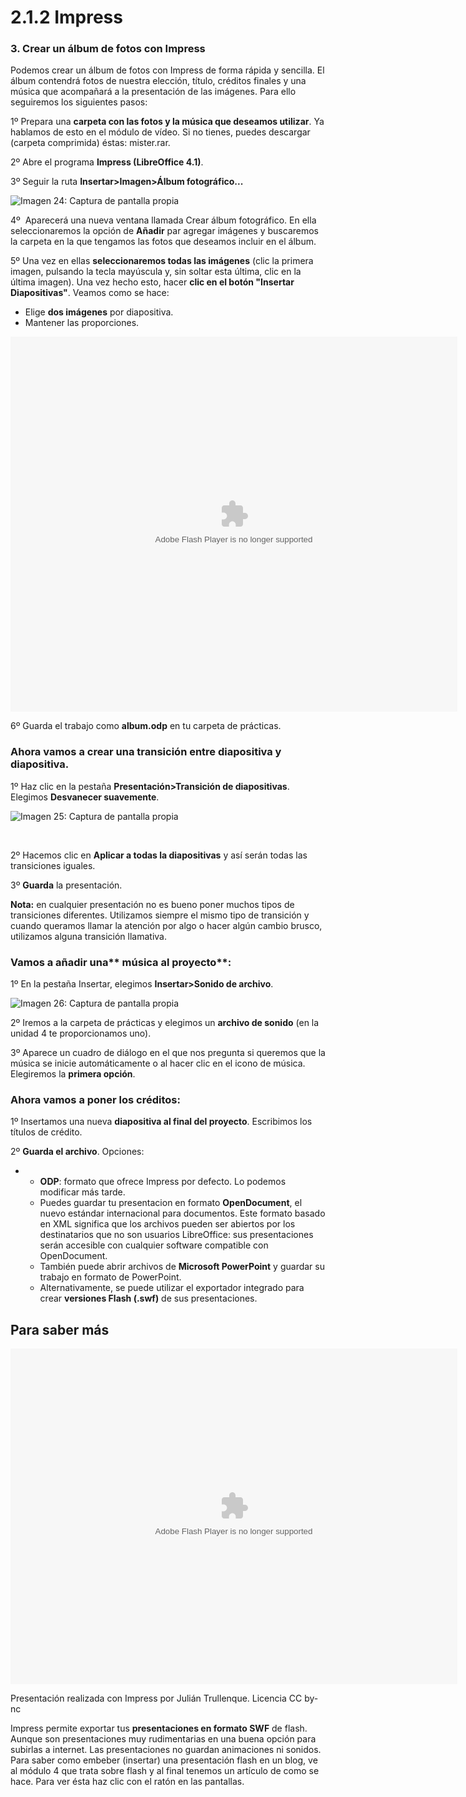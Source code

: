 # 2.1.2 Impress

### 3\. Crear un álbum de fotos con Impress

Podemos crear un álbum de fotos con Impress de forma rápida y sencilla. El álbum contendrá fotos de nuestra elección, título, créditos finales y una música que acompañará a la presentación de las imágenes. Para ello seguiremos los siguientes pasos:

1º Prepara una **carpeta con las fotos y la música que deseamos utilizar**. Ya hablamos de esto en el módulo de vídeo. Si no tienes, puedes descargar (carpeta comprimida) éstas: mister.rar.

2º Abre el programa **Impress (LibreOffice 4.1)**.

3º Seguir la ruta **Insertar>Imagen>Álbum fotográfico...**


![Imagen 24: Captura de pantalla propia](img/office1.jpg)




4º  Aparecerá una nueva ventana llamada Crear álbum fotográfico. En ella seleccionaremos la opción de **Añadir** par agregar imágenes y buscaremos la carpeta en la que tengamos las fotos que deseamos incluir en el álbum. 

5º Una vez en ellas **seleccionaremos todas las imágenes** (clic la primera imagen, pulsando la tecla mayúscula y, sin soltar esta última, clic en la última imagen). Una vez hecho esto, hacer **clic en el botón "Insertar Diapositivas"**. Veamos como se hace:

*   Elige **dos imágenes** por diapositiva.
*   Mantener las proporciones.

<object type="application/x-shockwave-flash" data="http://aularagon.catedu.es/materialesaularagon2013/imagen/impress.swf" style="display: block; margin-left: auto; margin-right: auto;" width="715" height="600"><param name="src" value="http://aularagon.catedu.es/materialesaularagon2013/imagen/impress.swf"></object>

6º Guarda el trabajo como **album.odp** en tu carpeta de prácticas.

### Ahora vamos a crear una **transición entre diapositiva y diapositiva**.

1º Haz clic en la pestaña **Presentación>Transición de diapositivas**. Elegimos **Desvanecer suavemente**.


![Imagen 25: Captura de pantalla propia](img/office3.jpg)


 

2º Hacemos clic en **Aplicar a todas la diapositivas** y así serán todas las transiciones iguales.

3º **Guarda** la presentación.

**Nota:** en cualquier presentación no es bueno poner muchos tipos de transiciones diferentes. Utilizamos siempre el mismo tipo de transición y cuando queramos llamar la atención por algo o hacer algún cambio brusco, utilizamos alguna transición llamativa. 

### Vamos a añadir una** música al proyecto**:

1º En la pestaña Insertar, elegimos **Insertar>Sonido de archivo**.


![Imagen 26: Captura de pantalla propia ](img/office4.jpg)




2º Iremos a la carpeta de prácticas y elegimos un **archivo de sonido** (en la unidad 4 te proporcionamos uno).

3º Aparece un cuadro de diálogo en el que nos pregunta si queremos que la música se inicie automáticamente o al hacer clic en el icono de música. Elegiremos la **primera opción**.

### Ahora vamos a poner los **créditos**:

1º Insertamos una nueva **diapositiva al final del proyecto**. Escribimos los títulos de crédito.

2º **Guarda el archivo**. Opciones:

*   *   **ODP**: formato que ofrece Impress por defecto. Lo podemos modificar más tarde.
    *   Puedes guardar tu presentacion en formato **OpenDocument**, el nuevo estándar internacional para documentos. Este formato basado en XML significa que los archivos pueden ser abiertos por los destinatarios que no son usuarios LibreOffice: sus presentaciones serán accesible con cualquier software compatible con OpenDocument.
    *   También puede abrir archivos de **Microsoft PowerPoint** y guardar su trabajo en formato de PowerPoint.
    *   Alternativamente, se puede utilizar el exportador integrado para crear **versiones Flash (.swf)** de sus presentaciones.

## Para saber más

<object type="application/x-shockwave-flash" data="http://aularagon.catedu.es/materialesaularagon2013/imagen/album.swf" style="display: block; margin-left: auto; margin-right: auto;" width="715" height="537"><param name="src" value="http://aularagon.catedu.es/materialesaularagon2013/imagen/album.swf"></object>

Presentación realizada con Impress por Julián Trullenque. Licencia CC by-nc

Impress permite exportar tus **presentaciones en formato SWF** de flash. Aunque son presentaciones muy rudimentarias en una buena opción para subirlas a internet. Las presentaciones no guardan animaciones ni sonidos. Para saber como embeber (insertar) una presentación flash en un blog, ve al módulo 4 que trata sobre flash y al final tenemos un artículo de como se hace. Para ver ésta haz clic con el ratón en las pantallas.

